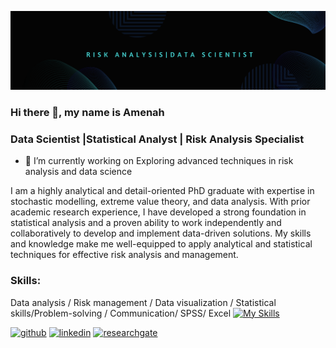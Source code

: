 ![Data Scientist |Statistical Analyst | Risk Analysis Specialist](https://github.com/AmenahALn/AmenahALn/blob/main/Risk%20analysisData%20scientist.png)
### Hi there 👋, my name is Amenah
### Data Scientist |Statistical Analyst | Risk Analysis Specialist
- 🔭 I’m currently working on Exploring advanced techniques in risk analysis and data science 

I am a highly analytical and detail-oriented PhD graduate with expertise in stochastic modelling, extreme value theory, and data analysis. With prior academic research experience, I have developed a strong foundation in statistical analysis and a proven ability to work independently and collaboratively to develop and implement data-driven solutions. My skills and knowledge make me well-equipped to apply analytical and statistical techniques for effective risk analysis and management.

### Skills: 
Data analysis / Risk management / Data visualization / Statistical skills/Problem-solving / Communication/ SPSS/ Excel
[![My Skills](https://skillicons.dev/icons?i=matlab,py,r,latex&theme=light)](https://skillicons.dev) 

[<img src='https://cdn.jsdelivr.net/npm/simple-icons@3.0.1/icons/github.svg' alt='github' height='40'>](https://github.com/AmenahALn)  [<img src='https://cdn.jsdelivr.net/npm/simple-icons@3.0.1/icons/linkedin.svg' alt='linkedin' height='40'>](https://www.linkedin.com/in/https://www.linkedin.com/in/amenah-alnajafi/?originalSubdomain=hu/)  [<img src='https://cdn.jsdelivr.net/npm/simple-icons@3.0.1/icons/researchgate.svg' alt='researchgate' height='40'>](https://www.researchgate.net/profile/Amenah-Al-Najafi/research) 

